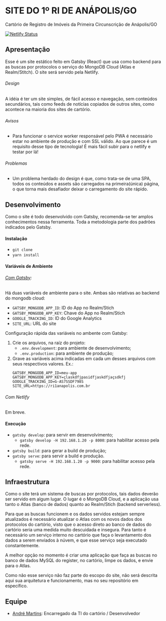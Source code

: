 # SITE DO 1º RI DE ANÁPOLIS/GO

Cartório de Registro de Imóveis da Primeira Circunscrição de Anápolis/GO

[![Netlify Status](https://api.netlify.com/api/v1/badges/b21d6f83-2824-404b-8f63-4d4ecc0ee483/deploy-status)](https://app.netlify.com/sites/cocky-williams-b215ac/deploys)

## Apresentação

Esse é um site estático feito em Gatsby (React) que usa como backend para as buscas por protocolos o serviço do MongoDB Cloud (Atlas e Realm/Stitch).
O site será servido pela Netlify.

###### Design

A idéia é ter um site simples, de fácil acesso e navegação, sem conteúdos secundários, tais como feeds de notícias copiados de outros sites, como acontece na maioria dos sites de cartório.

###### Avisos

- Para funcionar o service worker responsável pelo PWA é necessário estar no ambiente de produção e com SSL válido. Ao que parece é um requisito desse tipo de tecnologia! É mais fácil subir para o netlify e testar por lá!

###### Problemas

- Um problema herdado do design é que, como trata-se de uma SPA, todos os conteúdos e assets são carregados na primeira(única) página, o que torna mais desafiador deixar o carregamento do site rápido.

## Desenvolvimento

Como o site é todo desenvolvido com Gatsby, recomenda-se ter amplos conhecimentos nessa ferramenta. Toda a metodologia parte dos padrões indicados pelo Gatsby.

#### Instalação

- `git clone`
- `yarn install`

#### Variáveis de Ambiente

###### [Com Gatsby](https://www.gatsbyjs.org/docs/environment-variables/):

Há duas variáveis de ambiente para o site. Ambas são relativas ao backend do mongodb cloud:

- `GATSBY_MONGODB_APP_ID`: ID do App no Realm/Stich
- `GATSBY_MONGODB_APP_KEY`: Chave do App no Realm/Stich
- `GOOGLE_TRACKING_ID`: ID do Google Analytics
- `SITE_URL`: URL do site

Configuração rápida das variáveis no ambente com Gatsby:

1. Crie os arquivos, na raíz do projeto:
   - `.env.development`: para ambiente de desenvolvimento;
   - `.env.production`: para ambiente de produção;
2. Grave as variáveis acima indicadas em cada um desses arquivos com seus respectivos valores. Ex.:
   ```
   GATSBY_MONGODB_APP_ID=meu-app
   GATSBY_MONGODB_APP_KEY=çlaskdfjpasidfjaskdfjaçsdkfj
   GOOGLE_TRACKING_ID=G-AS7SSDF798S
   SITE_URL=https://ri1anapolis.com.br
   ```

###### Com Netlify

Em breve.

#### Execução

- `gatsby develop`: para servir em desenvolvimento;
  - `gatsby develop -H 192.168.1.20 -p 8000`: para habilitar acesso pela rede.
- `gatsby build`: para gerar a build de produção;
- `gatsby serve`: para servir a build e produção.
  - `gatsby serve -H 192.168.1.20 -p 9000`: para habilitar acesso pela rede.

## Infraestrutura

Como o site terá um sistema de buscas por protocolos, tais dados deverão ser servido em algum lugar. O lugar é o MongoDB Cloud, e a aplicação usa tanto o Atlas (banco de dados) quanto ao Realm/Stich (backend serverless).

Para que as buscas funcionem e os dados servidos estejam sempre atualizados é necessário atualizar o Atlas com os novos dados dos protocolos do cartório, visto que o acesso direto ao banco de dados do cartório seria uma medida muito descuidada e insegura. Para tanto é necessário um serviço interno no cartório que faça o levantamento dos dados a serem enviados à núvem, e que esse serviço seja executado constantemente.

A melhor opção no momento é criar uma aplicação que faça as buscas no banco de dados MySQL do register, no cartório, limpe os dados, e envie para o Atlas.

Como não esse serviço não faz parte do escopo do site, não será descrita aqui sua arquitetura e funcionamento, mas no seu repositório em específico.

## Equipe

- [André Martins](https://github.com/fmartins-andre): Encarregado da TI do cartório / Desenvolvedor
